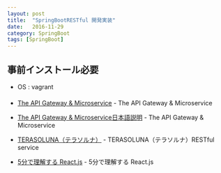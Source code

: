 ```yaml
---
layout: post
title:  "SpringBootRESTful 開発実装"
date:   2016-11-29
category: SpringBoot
tags: [SpringBoot]
---
```


## 事前インストール必要

- OS : vagrant


####    

- [The API Gateway & Microservice](https://github.com/Mashape/kong) - The API Gateway & Microservice

- [The API Gateway & Microservice日本語説明](http://qiita.com/awakia/items/235cf6fd299634391ce6) - The API Gateway & Microservice

- [TERASOLUNA（テラソルナ）](http://terasolunaorg.github.io/guideline/5.2.0.RELEASE/ja/ArchitectureInDetail/WebServiceDetail/REST.html#restoverviewaboutrestfulwebservice) - TERASOLUNA（テラソルナ）RESTful service

- [5分で理解する React.js](http://qiita.com/tomzoh/items/7fabe7cb57dd96425867) - 5分で理解する React.js
